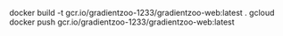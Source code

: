 docker build -t gcr.io/gradientzoo-1233/gradientzoo-web:latest .
gcloud docker push gcr.io/gradientzoo-1233/gradientzoo-web:latest